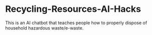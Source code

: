 # Recycling-Resources-AI-Hacks
This is an AI chatbot that teaches people how to properly dispose of household hazardous waste/e-waste. 
